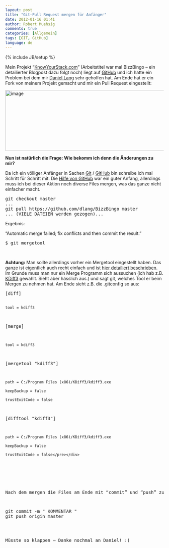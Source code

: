 ```yaml
---
layout: post
title: "Git–Pull Request mergen für Anfänger"
date: 2012-01-16 01:41
author: Robert Muehsig
comments: true
categories: [Allgemein]
tags: [GIT, GitHub]
language: de
---
```

{% include JB/setup %}
<p>Mein Projekt “<a href="http://knowyourstack.com/">KnowYourStack.com</a>” (Arbeitstitel war mal BizzBingo – ein detailierter Blogpost dazu folgt noch) liegt auf <a href="https://github.com/robertmuehsig/BizzBingo">GitHub</a> und ich hatte ein Problem bei dem mir <a href="http://daniellang.net/">Daniel Lang</a> sehr geholfen hat. Am Ende hat er ein Fork von meinem Projekt gemacht und mir ein Pull Request eingestellt:</p> <p><a href="{{BASE_PATH}}/assets/wp-images-de/image1450.png"><img style="background-image: none; border-right-width: 0px; padding-left: 0px; padding-right: 0px; display: inline; border-top-width: 0px; border-bottom-width: 0px; border-left-width: 0px; padding-top: 0px" title="image" border="0" alt="image" src="{{BASE_PATH}}/assets/wp-images-de/image_thumb625.png" width="583" height="192"></a></p> <p><strong>Nun ist natürlich die Frage: Wie bekomm ich denn die Änderungen zu mir?</strong> </p> <p>Da ich ein völliger Anfänger in Sachen <a href="http://www.knowyourstack.com/what-is/git">Git</a> / <a href="http://www.knowyourstack.com/what-is/github">GitHub</a> bin schreibe ich mal Schritt für Schritt mit. Die <a href="http://help.github.com/send-pull-requests/">Hilfe von GitHub</a> war ein guter Anfang, allerdings muss ich bei dieser Aktion noch diverse Files mergen, was das ganze nicht einfacher macht.</p> <div style="padding-bottom: 0px; margin: 0px; padding-left: 0px; padding-right: 0px; display: inline; float: none; padding-top: 0px" id="scid:812469c5-0cb0-4c63-8c15-c81123a09de7:4f86e7bf-9598-4441-b48b-89cc32a0709d" class="wlWriterEditableSmartContent"><pre name="code" class="c#">git checkout master
... 
git pull https://github.com/dlang/BizzBingo master
... (VIELE DATEIEN werden gezogen)...</pre></div>
<p>Ergebnis:</p>
<p>“Automatic merge failed; fix conflicts and then commit the result.”</p>
<div style="padding-bottom: 0px; margin: 0px; padding-left: 0px; padding-right: 0px; display: inline; float: none; padding-top: 0px" id="scid:812469c5-0cb0-4c63-8c15-c81123a09de7:a5b21b99-06eb-48b1-a8aa-c356edbad1c7" class="wlWriterEditableSmartContent"><pre name="code" class="c#">$ git mergetool</pre></div>
<p>&nbsp;</p>
<p><strong>Achtung:</strong> Man sollte allerdings vorher ein Mergetool eingestellt haben. Das ganze ist eigentlich auch recht einfach und ist <a href="http://gitguru.com/2009/02/22/integrating-git-with-a-visual-merge-tool/">hier detailiert beschrieben</a>. Im Grunde muss man nur ein Merge Programm sich aussuchen (ich hab z.B. <a href="http://kdiff3.sourceforge.net/">KDiff3</a> gewählt. Sieht aber hässlich aus.) und sagt git, welches Tool er beim Mergen zu nehmen hat. Am Ende sieht z.B. die .gitconfig so aus:</p>
<div style="padding-bottom: 0px; margin: 0px; padding-left: 0px; padding-right: 0px; display: inline; float: none; padding-top: 0px" id="scid:812469c5-0cb0-4c63-8c15-c81123a09de7:89bc0955-6f15-48a1-9757-62ac899e9e57" class="wlWriterEditableSmartContent"><pre name="code" class="c#">[diff]
    
	tool = kdiff3
 

[merge]
    
	tool = kdiff3

[mergetool "kdiff3"]
   
	path = C:/Program Files (x86)/KDiff3/kdiff3.exe

    keepBackup = false

    trustExitCode = false
 

[difftool "kdiff3"]

    path = C:/Program Files (x86)/KDiff3/kdiff3.exe

    keepBackup = false

    trustExitCode = false</pre></div>
<p>&nbsp;</p>
<p>Nach dem mergen die Files am Ende mit “commit” und “push” zu GitHub. Fertig :)</p>
<div style="padding-bottom: 0px; margin: 0px; padding-left: 0px; padding-right: 0px; display: inline; float: none; padding-top: 0px" id="scid:812469c5-0cb0-4c63-8c15-c81123a09de7:cd498f43-56f7-4cb1-b257-8fdfa4f2f133" class="wlWriterEditableSmartContent"><pre name="code" class="c#">git commit -m " KOMMENTAR "
git push origin master</pre></div>



<p>Müsste so klappen – Danke nochmal an Daniel! :)</p>
